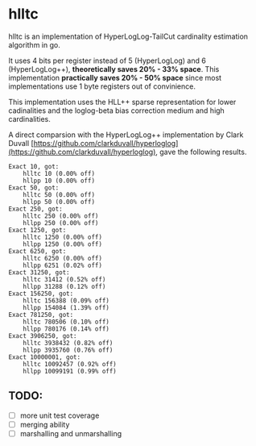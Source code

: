 # hlltc
hlltc is an implementation of HyperLogLog-TailCut cardinality estimation algorithm in go.

It uses 4 bits per register instead of 5 (HyperLogLog) and 6 (HyperLogLog++), **theoretically saves 20% - 33% space**.
This implementation **practically saves 20% - 50% space** since most implementations use 1 byte registers out of convinience.

This implementation uses the HLL++ sparse representation for lower cadinalities and the loglog-beta bias correction medium and high cardinalities.

A direct comparsion with the HyperLogLog++ implementation by Clark Duvall [https://github.com/clarkduvall/hyperloglog](https://github.com/clarkduvall/hyperloglog), gave the following results.

```
Exact 10, got:
	hlltc 10 (0.00% off)
	hllpp 10 (0.00% off)
Exact 50, got:
	hlltc 50 (0.00% off)
	hllpp 50 (0.00% off)
Exact 250, got:
	hlltc 250 (0.00% off)
	hllpp 250 (0.00% off)
Exact 1250, got:
	hlltc 1250 (0.00% off)
	hllpp 1250 (0.00% off)
Exact 6250, got:
	hlltc 6250 (0.00% off)
	hllpp 6251 (0.02% off)
Exact 31250, got:
	hlltc 31412 (0.52% off)
	hllpp 31288 (0.12% off)
Exact 156250, got:
	hlltc 156388 (0.09% off)
	hllpp 154084 (1.39% off)
Exact 781250, got:
	hlltc 780506 (0.10% off)
	hllpp 780176 (0.14% off)
Exact 3906250, got:
	hlltc 3938432 (0.82% off)
	hllpp 3935760 (0.76% off)
Exact 10000001, got:
	hlltc 10092457 (0.92% off)
	hllpp 10099191 (0.99% off)
```

## TODO:
* [ ] more unit test coverage
* [ ] merging ability 
* [ ] marshalling and unmarshalling
